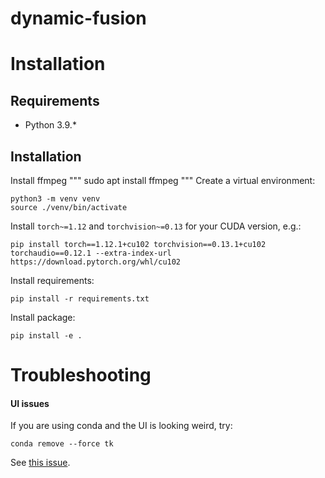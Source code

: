 # dynamic-fusion

# Installation

## Requirements

- Python 3.9.*

## Installation
Install ffmpeg
"""
sudo apt install ffmpeg
"""
Create a virtual environment:
```
python3 -m venv venv
source ./venv/bin/activate
```
Install `torch~=1.12` and `torchvision~=0.13` for your CUDA version, e.g.:
```
pip install torch==1.12.1+cu102 torchvision==0.13.1+cu102 torchaudio==0.12.1 --extra-index-url https://download.pytorch.org/whl/cu102
```

Install requirements:

```
pip install -r requirements.txt
```

Install package:
```
pip install -e .
```

# Troubleshooting

#### UI issues
If you are using conda and the UI is looking weird, try:
```
conda remove --force tk
```
See [this issue](https://github.com/ContinuumIO/anaconda-issues/issues/6833#issuecomment-974266793).

